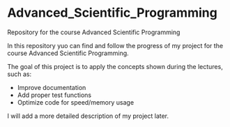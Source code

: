 # Advanced_Scientific_Programming
Repository for the course Advanced Scientific Programming

In this repository yuo can find and follow the progress of my project for the course Advanced Scientific Programming.

The goal of this project is to apply the concepts shown during the lectures, such as:

- Improve documentation
- Add proper test functions
- Optimize code for speed/memory usage

I will add a more detailed description of my project later.

